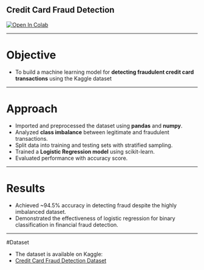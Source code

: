 ## Credit Card Fraud Detection

[![Open In Colab](https://colab.research.google.com/assets/colab-badge.svg)](https://colab.research.google.com/github/Ksankalp9708/Credit-card-fraud-detection/blob/main/Credit_card_fraud_detection.ipynb)

---

# Objective
- To build a machine learning model for **detecting fraudulent credit card transactions** using the Kaggle dataset
---
# Approach
- Imported and preprocessed the dataset using **pandas** and **numpy**.  
- Analyzed **class imbalance** between legitimate and fraudulent transactions.  
- Split data into training and testing sets with stratified sampling.  
- Trained a **Logistic Regression model** using scikit-learn.  
- Evaluated performance with accuracy score.  
---
# Results
- Achieved ~94.5% accuracy in detecting fraud despite the highly imbalanced dataset.  
- Demonstrated the effectiveness of logistic regression for binary classification in financial fraud detection.  
---
#Dataset
- The dataset is available on Kaggle:
- [Credit Card Fraud Detection Dataset](https://www.kaggle.com/datasets/mlg-ulb/creditcardfraud)
